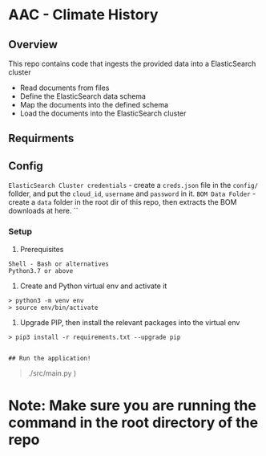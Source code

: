 # AAC - Climate History
## Overview
This repo contains code that ingests the provided data into a ElasticSearch cluster
* Read documents from files
* Define the ElasticSearch data schema
* Map the documents into the defined schema
* Load the documents into the ElasticSearch cluster

## Requirments


## Config
`ElasticSearch Cluster credentials` - create a `creds.json` file in the `config/` follder, and put the `cloud_id`, `username` and `password` in it.
`BOM Data Folder` - create a `data` folder in the root dir of this repo, then extracts the BOM downloads at here.
``

### Setup
1. Prerequisites
```
Shell - Bash or alternatives
Python3.7 or above
```

1. Create and Python virtual env and activate it
```
> python3 -m venv env
> source env/bin/activate
```

1. Upgrade PIP, then install the relevant packages into the virtual env
```
> pip3 install -r requirements.txt --upgrade pip


## Run the application!
```
> ./src/main.py )

# Note: Make sure you are running the command in the root directory of the repo

